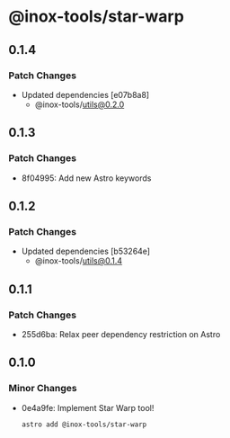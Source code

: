 # @inox-tools/star-warp

## 0.1.4

### Patch Changes

- Updated dependencies [e07b8a8]
  - @inox-tools/utils@0.2.0

## 0.1.3

### Patch Changes

- 8f04995: Add new Astro keywords

## 0.1.2

### Patch Changes

- Updated dependencies [b53264e]
  - @inox-tools/utils@0.1.4

## 0.1.1

### Patch Changes

- 255d6ba: Relax peer dependency restriction on Astro

## 0.1.0

### Minor Changes

- 0e4a9fe: Implement Star Warp tool!

  ```bash
  astro add @inox-tools/star-warp
  ```
